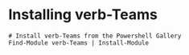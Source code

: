 # Installing verb-Teams

    # Install verb-Teams from the Powershell Gallery
    Find-Module verb-Teams | Install-Module
